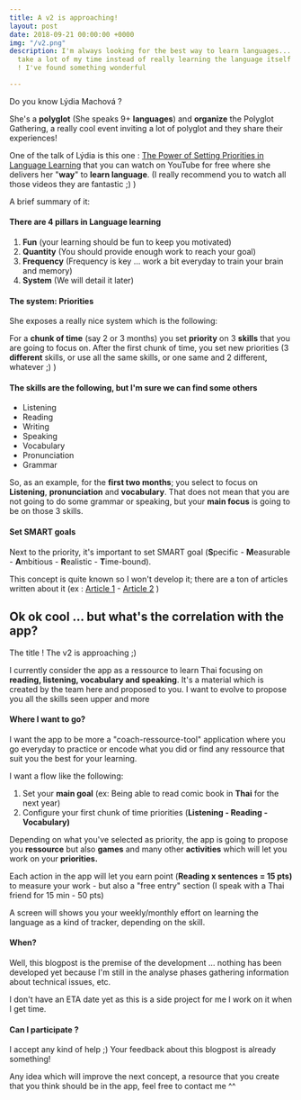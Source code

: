 ```yaml
---
title: A v2 is approaching!
layout: post
date: 2018-09-21 00:00:00 +0000
img: "/v2.png"
description: I'm always looking for the best way to learn languages... which probably
  take a lot of my time instead of really learning the language itself ... but wait
  ! I've found something wonderful

---
```

Do you know Lýdia Machová ?

She's a **polyglot** (She speaks 9+ **languages**) and **organize** the Polyglot Gathering, a really cool event inviting a lot of polyglot and they share their experiences! 

One of the talk of Lýdia is this one : [The Power of Setting Priorities in Language Learning](https://www.youtube.com/watch?v=eT7dx52wIC8) that you can watch on YouTube for free where she delivers her "**way**" to **learn language**. (I really recommend you to watch all those videos they are fantastic ;) ) 

A brief summary of it: 

#### There are 4 pillars in Language learning 

1. **Fun** (your learning should be fun to keep you motivated)
2. **Quantity** (You should provide enough work to reach your goal)
3. **Frequency** (Frequency is key ... work a bit everyday to train your brain and memory)
4. **System** (We will detail it later) 

#### The system: Priorities

She exposes a really nice system which is the following: 

For a **chunk of time** (say 2 or 3 months) you set **priority** on 3 **skills** that you are going to focus on. After the first chunk of time,  you set new priorities (3 **different** skills, or use all the same skills, or one same and 2 different, whatever ;) ) 

#### The skills are the following, but I'm sure we can find some others

* Listening
* Reading
* Writing
* Speaking
* Vocabulary
* Pronunciation
* Grammar

So, as an example, for the **first two months**; you select to focus on **Listening**, **pronunciation** and **vocabulary**. That does not mean that you are not going to do some grammar or speaking, but your **main focus** is going to be on those 3 skills. 

#### Set SMART goals

Next to the priority, it's important to set SMART goal (**S**pecific - **M**easurable - **A**mbitious - **R**ealistic - **T**ime-bound). 

This concept is quite known so I won't develop it; there are a ton of articles written about it (ex : [Article 1](https://www.smartsheet.com/blog/essential-guide-writing-smart-goals) - [Article 2](https://www.yourcoach.be/en/coaching-tools/smart-goal-setting.php) )

## Ok ok cool ... but what's the correlation with the app?

The title ! The v2 is approaching ;) 

I currently consider the app as a ressource to learn Thai focusing on **reading, listening, vocabulary and speaking**. It's a material which is created by the team here and proposed to you. I want to evolve to propose you all the skills seen upper and more

#### Where I want to go?

I want the app to be more a "coach-ressource-tool" application where you go everyday to practice or encode what you did or find any ressource that suit you the best for your learning. 

I want a flow like the following: 

1. Set your **main goal** (ex: Being able to read comic book in **Thai** for the next year) 
2. Configure your first chunk of time priorities (**Listening - Reading - Vocabulary)**

Depending on what you've selected as priority, the app is going to propose you **ressource** but also **games** and many other **activities** which will let you work on your **priorities.**

Each action in the app will let you earn point (**Reading x sentences = 15 pts)** to measure your work - but also a "free entry" section (I speak with a Thai friend for 15 min - 50 pts) 

A screen will shows you your weekly/monthly effort on learning the language as a kind of tracker, depending on the skill. 

#### When? 

Well, this blogpost is the premise of the development ... nothing has been developed yet because I'm still in the analyse phases gathering information about technical issues, etc. 

I don't have an ETA date yet as this is a side project for me I work on it when I get time.

#### Can I participate ?

I accept any kind of help ;) Your feedback about this blogpost is already something! 

Any idea which will improve the next concept, a resource that you create that you think should be in the app, feel free to contact me ^^